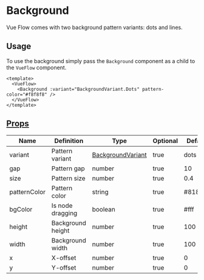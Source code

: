 # Background

Vue Flow comes with two background pattern variants: dots and lines. 

## Usage

To use the background simply pass the `Background` component as a child to the `VueFlow` component.

```vue
<template>
  <VueFlow>
    <Background :variant="BackgroundVariant.Dots" pattern-color="#f8f8f8" />
  </VueFlow>
</template>
```

## [Props](/typedocs/interfaces/BackgroundProps)

| Name         | Definition        | Type                                                   | Optional | Default |
|--------------|-------------------|--------------------------------------------------------|----------|---------|
| variant      | Pattern variant   | [BackgroundVariant](/typedocs/enums/BackgroundVariant) | true     | dots    |
| gap          | Pattern gap       | number                                                 | true     | 10      |
| size         | Pattern size      | number                                                 | true     | 0.4     |
| patternColor | Pattern color     | string                                                 | true     | #81818a |
| bgColor      | Is node dragging  | boolean                                                | true     | #fff    |
| height       | Background height | number                                                 | true     | 100     |
| width        | Background width  | number                                                 | true     | 100     |
| x            | X-offset          | number                                                 | true     | 0       |
| y            | Y-offset          | number                                                 | true     | 0       |

